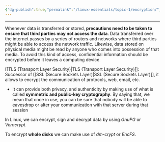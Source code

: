 ```yaml
---
{"dg-publish":true,"permalink":"/linux-essentials/topic-1/encryption/","dgPassFrontmatter":true}
---
```


---
Whenever data is transferred or stored, **precautions need to be taken to ensure that third parties may not access the data**. Data transferred over the internet passes by a series of routers and networks where third parties might be able to access the network traffic. Likewise, data stored on physical media might be read by anyone who comes into possession of that media. To avoid this kind of access, confidential information should be encrypted before it leaves a computing device.

[[TLS (Transport Layer Security)\|TLS (Transport Layer Security)]]: Successor of [[SSL (Secure Sockets Layer)\|SSL (Secure Sockets Layer)]], it allows to encrypt the communication of protocols, web, email, etc.
- It can provide both privacy, and authenticity by making use of what is called **symmetric and public-key cryptography**. By saying that, we mean that once in use, you can be sure that nobody will be able to eavesdrop or alter your communication with that server during that session

In Linux, we can encrypt, sign and decrypt data by using _GnuPG_ or _Veracrypt_.

To encrypt **whole disks** we can make use of _dm-crypt_ or _EncFS_.
